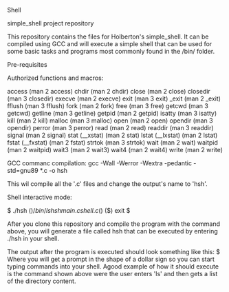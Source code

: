 Shell

simple_shell project repository

This repository contains the files for Holberton's simple_shell. It can be 
compiled using GCC and will execute a simple shell that can be used for 
some basic tasks and programs most commonly found in the /bin/ folder.

Pre-requisites

Authorized functions and macros:

access (man 2 access)
chdir (man 2 chdir)
close (man 2 close)
closedir (man 3 closedir)
execve (man 2 execve)
exit (man 3 exit)
_exit (man 2 _exit)
fflush (man 3 fflush)
fork (man 2 fork)
free (man 3 free)
getcwd (man 3 getcwd)
getline (man 3 getline)
getpid (man 2 getpid)
isatty (man 3 isatty)
kill (man 2 kill)
malloc (man 3 malloc)
open (man 2 open)
opendir (man 3 opendir)
perror (man 3 perror)
read (man 2 read)
readdir (man 3 readdir)
signal (man 2 signal)
stat (__xstat) (man 2 stat)
lstat (__lxstat) (man 2 lstat)
fstat (__fxstat) (man 2 fstat)
strtok (man 3 strtok)
wait (man 2 wait)
waitpid (man 2 waitpid)
wait3 (man 2 wait3)
wait4 (man 2 wait4)
write (man 2 write)

GCC commanc compilation:
gcc -Wall -Werror -Wextra -pedantic -std=gnu89 *.c -o hsh

This wil compile all the '.c' files and change the output's name to 'hsh'.

Shell interactive mode:

$ ./hsh
($) /bin/ls
hsh main.c shell.c
($)
($) exit
$

After you clone this repository and compile the program with the command 
above, you will generate a file called hsh that can be executed by entering 
./hsh in your shell.

The output after the program is executed should look something like this:
$
Where you will get a prompt in the shape of a dollar sign so you can start 
typing commands into your shell. Agood example of how it should execute is 
the command shown above were the user enters 'ls' and then gets a list of 
the directory content.
